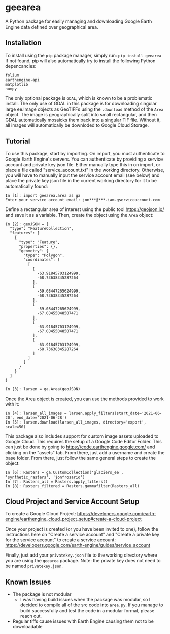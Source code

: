 # geearea
A Python package for easily managing and downloading Google Earth Engine data defined over geographical area.

## Installation 
To install using the `pip` package manager, simply run:
```pip install geearea```
If not found, pip will also automatically try to install the following Python depencancies:
```
folium
earthengine-api
matplotlib
numpy
```
The only optional package is `GDAL`, which is known to be a problematic install. The only use of GDAL in this package is for downloading singular large ee.Image objects as GeoTIFFs using the `.download` method of the `Area` object. The image is geographically split into small rectangular, and then GDAL automatically mosaicks them back into a singular TIF file. Without it, all images will automatically be downloded to Google Cloud Storage.

## Tutorial

To use this package, start by importing. On import, you must authenticate to Google Earth Engine's servers. You can authenticate by providing a service account and private key json file. Either manually type this in on import, or place a file called "service_account.txt" in the working directory. Otherwise, you will have to manually input the service account email (see below) and place the private key json file in the current working directory for it to be automatically found:
```
In [1]: import geearea.area as ga
Enter your service account email: jon***@***.iam.gserviceaccount.com
```

Define a rectangular area of interest using the public tool https://geojson.io/ and save it as a variable. Then, create the object using the `Area` object:
```
In [2]: geoJSON = {
  "type": "FeatureCollection",
  "features": [
    {
      "type": "Feature",
      "properties": {},
      "geometry": {
        "type": "Polygon",
        "coordinates": [
          [
            [
              -63.91845703124999,
              -68.73638345287264
            ],
            [
              -59.08447265624999,
              -68.73638345287264
            ],
            [
              -59.08447265624999,
              -67.08455048507471
            ],
            [
              -63.91845703124999,
              -67.08455048507471
            ],
            [
              -63.91845703124999,
              -68.73638345287264
            ]
          ]
        ]
      }
    }
  ]
}

In [3]: larsen = ga.Area(geoJSON)
```
Once the Area object is created, you can use the methods provided to work with it:

```
In [4]: larsen_all_images = larsen.apply_filters(start_date='2021-06-20', end_date='2021-06-28')
In [5]: larsen.download(larsen_all_images, directory='export', scale=50)
```

This package also includes support for custom image assets uploaded to Google Cloud. This requires the setup of a Google Code Editor Folder. This can just be done by going to https://code.earthengine.google.com/ and clicking on the "assets" tab. From there, just add a username and create the base folder. From there, just follow the same general steps to create the object:

```
In [6]: Rasters = ga.CustomCollection('glaciers_ee', 'synthetic_rasters', 'jonfrosario')
In [7]: Rasters_all = Rasters.apply_filters()
In [8]: Rasters_filtered = Rasters.gammafilter(Rasters_all)
```


## Cloud Project and Service Account Setup
To create a Google Cloud Project: 
https://developers.google.com/earth-engine/earthengine_cloud_project_setup#create-a-cloud-project

Once your project is created (or you have been invited to one), follow the instructions here on "Create a service account" and "Create a private key for the service account" to create a service account:
https://developers.google.com/earth-engine/guides/service_account

Finally, just add your `privatekey.json` file to the working directory where you are using the `geearea` package. Note: the private key does not need to be named `privatekey.json`. 

## Known Issues
- The package is not modular
  - I was having build issues when the package was modular, so I decided to compile all of the src code into `area.py`. If you manage to build successfully and test the code in a modular format, please reach out.
- Regular tiffs cause issues with Earth Engine causing them not to be downloadable

